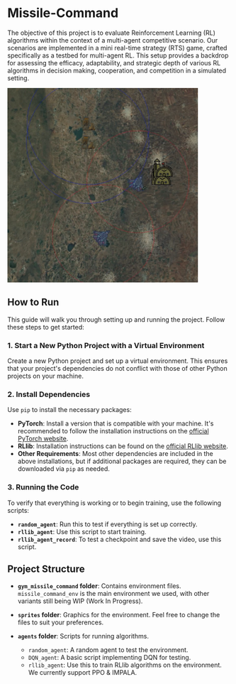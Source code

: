 # Missile-Command

The objective of this project is to evaluate Reinforcement Learning (RL) algorithms within the context of a multi-agent competitive scenario. Our scenarios are implemented in a mini real-time strategy (RTS) game, crafted specifically as a testbed for multi-agent RL. This setup provides a backdrop for assessing the efficacy, adaptability, and strategic depth of various RL algorithms in decision making, cooperation, and competition in a simulated setting.


![Screenshot from the game](Screenshot.png)


## How to Run

This guide will walk you through setting up and running the project. Follow these steps to get started:

### 1. Start a New Python Project with a Virtual Environment

Create a new Python project and set up a virtual environment. This ensures that your project's dependencies do not conflict with those of other Python projects on your machine.

### 2. Install Dependencies

Use `pip` to install the necessary packages:

- **PyTorch**: Install a version that is compatible with your machine. It's recommended to follow the installation instructions on the [official PyTorch website](https://pytorch.org/).
- **RLlib**: Installation instructions can be found on the [official RLlib website](https://docs.ray.io/en/latest/rllib.html).
- **Other Requirements**: Most other dependencies are included in the above installations, but if additional packages are required, they can be downloaded via `pip` as needed.

### 3. Running the Code

To verify that everything is working or to begin training, use the following scripts:

- **`random_agent`**: Run this to test if everything is set up correctly.
- **`rllib_agent`**: Use this script to start training.
- **`rllib_agent_record`**: To test a checkpoint and save the video, use this script.

## Project Structure

- **`gym_missile_command` folder**: Contains environment files. `missile_command_env` is the main environment we used, with other variants still being WIP (Work In Progress).

- **`sprites` folder**: Graphics for the environment. Feel free to change the files to suit your preferences.

- **`agents` folder**: Scripts for running algorithms.
  - `random_agent`: A random agent to test the environment.
  - `DQN_agent`: A basic script implementing DQN for testing.
  - `rllib_agent`: Use this to train RLlib algorithms on the environment. We currently support PPO & IMPALA.




